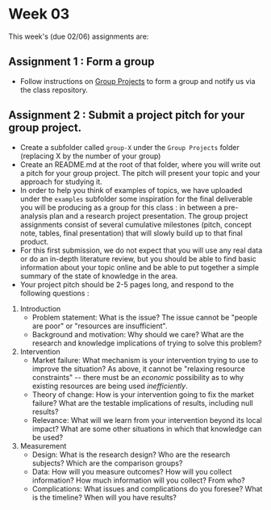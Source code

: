 # Week 03

This week's (due 02/06) assignments are:

## Assignment 1 : Form a group

- Follow instructions on [Group Projects](https://github.com/gui2de/ppol768-spring23/blob/aaa8986faf01321d0969bdbe404d887c68a0e95d/Group%20Projects/README.md) to form a group and notify us via the class repository.

## Assignment 2 : Submit a project pitch for your group project.

- Create a subfolder called `group-X` under the `Group Projects` folder (replacing X by the number of your group)
- Create an README.md at the root of that folder, where you will write out a pitch for your group project. The pitch will present your topic and your approach for studying it.
- In order to help you think of examples of topics, we have uploaded under the `examples` subfolder some inspiration for the final deliverable you will be producing as a group for this class : in between a pre-analysis plan and a research project presentation. The group project assignments consist of several cumulative milestones (pitch, concept note, tables, final presentation) that will slowly build up to that final product. 
- For this first submission, we do not expect that you will use any real data or do an in-depth literature review, but you should be able to find basic information about your topic online and be able to put together a simple summary of the state of knowledge in the area.
- Your project pitch should be 2-5 pages long, and respond to the following questions :
1. Introduction    
   - Problem statement: What is the issue? The issue cannot be "people are poor" or "resources are insufficient".
   - Background and motivation: Why should we care? What are the research and knowledge implications of trying to solve this problem?  
1. Intervention
   - Market failure: What mechanism is your intervention trying to use to improve the situation? As above, it cannot be "relaxing resource constraints" -- there must be an _economic_ possibility as to why existing resources are being used _inefficiently_.
   - Theory of change: How is your intervention going to fix the market failure? What are the testable implications of results, including null results?
   - Relevance: What will we learn from your intervention beyond its local impact? What are some other situations in which that knowledge can be used?
1. Measurement
   - Design: What is the research design? Who are the research subjects? Which are the comparison groups?
   - Data: How will you measure outcomes? How will you collect information? How much information will you collect? From who?
   - Complications: What issues and complications do you foresee? What is the timeline? When will you have results?
